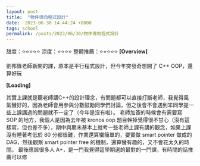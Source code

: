 ```yaml
---
layout: post
title:  "物件導向程式設計"
date:  2023-06-30 14:44:24 +0800
tags: school
permalink: /posts/2023/06/30/物件導向程式設計
---
```



甜度：⭐⭐⭐⭐⭐
涼度：⭐⭐⭐⭐
整體推薦：⭐⭐⭐⭐⭐
**[Overview]**

劉邦鋒老師新開的課，原本是平行程式設計，但今年突發奇想開了 C++ OOP，還算好玩

**[Loading]**

其實上課就是聽老師講C++的設計理念，有問題都可以直接打斷老師，我覺得風氣蠻好的，因為老師會用參與分數鼓勵同學們討論，但之後會不會遇到笨同學提一些上課講過的問題就不一定了（今年是沒有啦）。
老師加簽的時候會有需要寫 SOP 的地方，我個人是因為去年被 kronos oop 題目幹掉覺得很不甘心（沒有這樣寫，但也差不多），期中與期末基本上就考一些老師上課有講的觀念，如果上課沒有睡著考低於 80 分都很難，作業還算蠻簡單的，要實做 smart pointer 做成的 DAG，然後觀察 smart pointer free 的機制，還算蠻有趣的，又不會花太久的時間。
最後應該很多人 A+，是一門我覺得這學期選的最對的一門課，有時間的話推薦可以修

